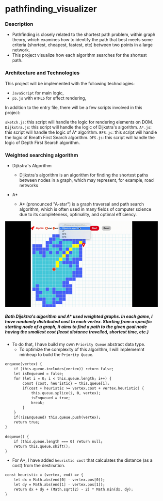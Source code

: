 # pathfinding_visualizer

### Description
* Pathfinding is closely related to the shortest path problem, within graph theory, which examines how to identify the path that best meets some criteria (shortest, cheapest, fastest, etc) between two points in a large network.
* This project visualize how each algorithm searches for the shortest path.


### Architecture and Technologies
This project will be implemented with the following technologies:
* `JavaScript` for main logic,
* `p5.js` with `HTML5` for effect rendering,

In addition to the entry file, there will be a few scripts involved in this project:

`sketch.js`: this script will handle the logic for rendering elements on DOM.
`Dijkstra.js`: this script will handle the logic of Dijkstra's algorithm.
`A*.js`: this script will handle the logic of A* algorithm.
`BFS.js`: this script will handle the logic of Breath First Search algorithm.
`DFS.js`: this script will handle the logic of Depth First Search algorithm.


### Weighted searching algorithm

* Dijkstra's Algorithm
  * Dijkstra's algorithm is an algorithm for finding the shortest paths between nodes in a graph, which may represent, for example, road networks

* A* 
  *  A* (pronounced "A-star") is a graph traversal and path search algorithm, which is often used in many fields of computer science due to its completeness, optimality, and optimal efficiency.
  
![](visualizer.gif)
 
 
##### Both Dijsktra's algorithm and A* used weighted graphs. In each game, I have randomly distributed cost to each vertex. Starting from a specific starting node of a graph, it aims to find a path to the given goal node having the smallest cost (least distance travelled, shortest time, etc.)

* To do that, I have build my own `Priority Queue` abstract data type. 
  * To optimize the complexity of this algorithm, I will implememnt minheap to build the `Priority Queue`.

```
enqueue(vertex) {
    if (this.queue.includes(vertex)) return false;
    let isEnqueued = false;
    for (let i = 0; i < this.queue.length; i++) {
        const {cost, heuristic} = this.queue[i];
        if(cost + heuristic >= vertex.cost + vertex.heuristic) {
            this.queue.splice(i, 0, vertex);
            isEnqueued = true;
            break;
        }
    }
    if(!isEnqueued) this.queue.push(vertex);
    return true;
}

dequeue() {
    if (this.queue.length === 0) return null;
    return this.queue.shift();
}
```
* For A*, I have added `heuristic cost` that calculates the distance (as a cost) from the destination.
```
const heuristic = (vertex, end) => {
    let dx = Math.abs(end[0] - vertex.pos[0]);
    let dy = Math.abs(end[1] - vertex.pos[1]);
    return dx + dy + (Math.sqrt(2) - 2) * Math.min(dx, dy);
}
```

 
